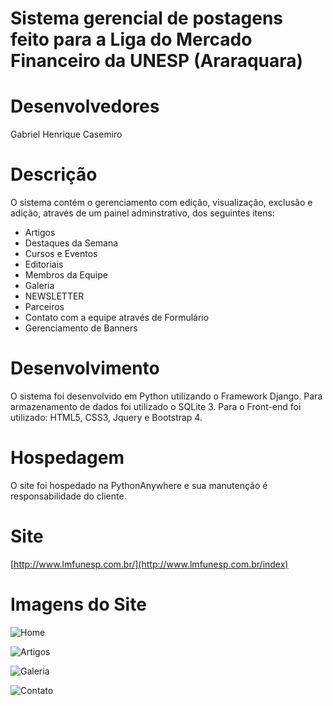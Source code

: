
# Sistema gerencial de postagens feito para a Liga do Mercado Financeiro da UNESP (Araraquara)

# Desenvolvedores
Gabriel Henrique Casemiro

# Descrição
O sistema contém o gerenciamento com edição, visualização, exclusão e adição, através de um painel adminstrativo, dos seguintes itens:
* Artigos
* Destaques da Semana
* Cursos e Eventos
* Editoriais 
* Membros da Equipe
* Galeria
* NEWSLETTER
* Parceiros
* Contato com a equipe através de Formulário
* Gerenciamento de Banners

# Desenvolvimento
O sistema foi desenvolvido em Python utilizando o Framework Django.
Para armazenamento de dados foi utilizado o SQLite 3.
Para o Front-end foi utilizado: HTML5, CSS3, Jquery e Bootstrap 4.

# Hospedagem
O site foi hospedado na PythonAnywhere e sua manutenção é responsabilidade do cliente.

# Site
[http://www.lmfunesp.com.br/](http://www.lmfunesp.com.br/index)

# Imagens do Site
![Home](src="https://i.ibb.co/Pg6cW5x/Home.png")

![Artigos](https://i.ibb.co/BBM9VhR/artigos.png)

![Galeria](https://i.ibb.co/mB4Zykc/Galeria.png)

![Contato](https://i.ibb.co/25rPcR1/Contato.png)


